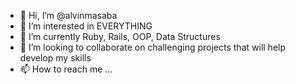 - 👋 Hi, I’m @alvinmasaba
- 👀 I’m interested in EVERYTHING
- 🌱 I’m currently Ruby, Rails, OOP, Data Structures
- 💞️ I’m looking to collaborate on challenging projects that will help develop my skills 
- 📫 How to reach me ...

<!---
funkyman3121/funkyman3121 is a ✨ special ✨ repository because its `README.md` (this file) appears on your GitHub profile.
You can click the Preview link to take a look at your changes.
--->
